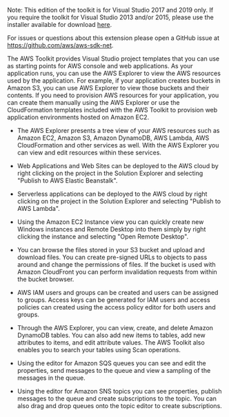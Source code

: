 Note: This edition of the toolkit is for Visual Studio 2017 and 2019 only. If you require the toolkit for Visual Studio 2013 and/or 2015, please use the installer available for download [here](https://sdk-for-net.amazonwebservices.com/latest/AWSToolsAndSDKForNet.msi).

For issues or questions about this extension please open a GitHub issue at https://github.com/aws/aws-sdk-net.

The AWS Toolkit provides Visual Studio project templates that you can use as starting points for AWS console and web applications. As your application runs, you can use the AWS Explorer to view the AWS resources used by the application. For example, if your application creates buckets in Amazon S3, you can use AWS Explorer to view those buckets and their contents. If you need to provision AWS resources for your application, you can create them manually using the AWS Explorer or use the CloudFormation templates included with the AWS Toolkit to provision web application environments hosted on Amazon EC2.

* The AWS Explorer presents a tree view of your AWS resources such as Amazon EC2, Amazon S3, Amazon DynamoDB, AWS Lambda, AWS CloudFormation and other services as well. With the AWS Explorer   you can view and edit resources within these services.

* Web Applications and Web Sites can be deployed to the AWS cloud by right clicking on the project in the Solution Explorer and selecting "Publish to AWS Elastic Beanstalk".

* Serverless applications can be deployed to the AWS cloud by right clicking on the project in the Solution Explorer and selecting "Publish to AWS Lambda".

* Using the Amazon EC2 Instance view you can quickly create new Windows instances and Remote Desktop into them simply by right clicking the instance and selecting "Open Remote Desktop".

* You can browse the files stored in your S3 bucket and upload and download files. You can create pre-signed URLs to objects to pass around and change the permissions of files. If the bucket is used with Amazon CloudFront you can perform invalidation requests from within the bucket browser.

* AWS IAM users and groups can be created and users can be assigned to groups. Access keys can be generated for IAM users and access policies can created using the access policy editor for both users and groups.

* Through the AWS Explorer, you can view, create, and delete Amazon DynamoDB tables. You can also add new items to tables, add new attributes to items, and edit attribute values. The AWS Toolkit also enables you to search your tables using Scan operations.

* Using the editor for Amazon SQS queues you can see and edit the properties, send messages to the queue and view a sampling of the messages in the queue.

* Using the editor for Amazon SNS topics you can see properties, publish messages to the queue and create subscriptions to the topic.  You can also drag and drop queues onto the topic editor to create subscriptions.
